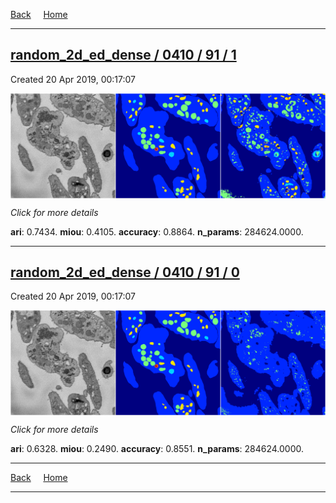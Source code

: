 
[Back](..)&nbsp;&nbsp;&nbsp;&nbsp;&nbsp;[Home](https://leapmanlab.github.io/snapshots)

---

<div class="summary"><a href="1"><h2>random_2d_ed_dense / 0410 / 91 / 1</h2></a><p>Created 20 Apr 2019, 00:17:07
</p><a href="1"><img src="1/media/summary.png" align="center"></a><p>
<i>Click for more details</i>
</p></div>

**ari**: 0.7434. **miou**: 0.4105. **accuracy**: 0.8864. **n_params**: 284624.0000. 

---

<div class="summary"><a href="0"><h2>random_2d_ed_dense / 0410 / 91 / 0</h2></a><p>Created 20 Apr 2019, 00:17:07
</p><a href="0"><img src="0/media/summary.png" align="center"></a><p>
<i>Click for more details</i>
</p></div>

**ari**: 0.6328. **miou**: 0.2490. **accuracy**: 0.8551. **n_params**: 284624.0000. 

---

[Back](..)&nbsp;&nbsp;&nbsp;&nbsp;&nbsp;[Home](https://leapmanlab.github.io/snapshots)

---